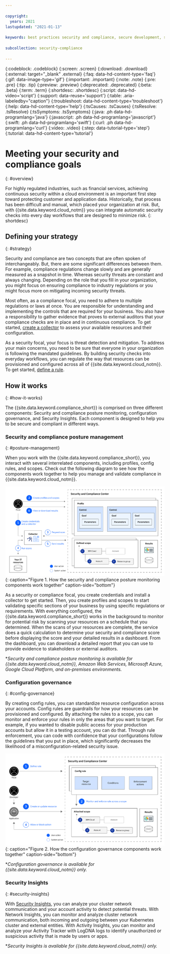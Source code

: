 ```yaml
---

copyright:
  years: 2021
lastupdated: "2021-01-13"

keywords: best practices security and compliance, secure development, security strategy, insights, governance

subcollection: security-compliance

---
```


{:codeblock: .codeblock}
{:screen: .screen}
{:download: .download}
{:external: target="_blank" .external}
{:faq: data-hd-content-type='faq'}
{:gif: data-image-type='gif'}
{:important: .important}
{:note: .note}
{:pre: .pre}
{:tip: .tip}
{:preview: .preview}
{:deprecated: .deprecated}
{:beta: .beta}
{:term: .term}
{:shortdesc: .shortdesc}
{:script: data-hd-video='script'}
{:support: data-reuse='support'}
{:table: .aria-labeledby="caption"}
{:troubleshoot: data-hd-content-type='troubleshoot'}
{:help: data-hd-content-type='help'}
{:tsCauses: .tsCauses}
{:tsResolve: .tsResolve}
{:tsSymptoms: .tsSymptoms}
{:java: .ph data-hd-programlang='java'}
{:javascript: .ph data-hd-programlang='javascript'}
{:swift: .ph data-hd-programlang='swift'}
{:curl: .ph data-hd-programlang='curl'}
{:video: .video}
{:step: data-tutorial-type='step'}
{:tutorial: data-hd-content-type='tutorial'}



# Meeting your security and compliance goals
{: #overview}

For highly regulated industries, such as financial services, achieving continuous security within a cloud environment is an important first step toward protecting customer and application data. Historically, that process has been difficult and manual, which placed your organization at risk. But, with {{site.data.keyword.cloud_notm}} you can integrate automatic security checks into every day workflows that are designed to minimize risk.
{: shortdesc}



## Defining your strategy
{: #strategy}


Security and compliance are two concepts that are often spoken of interchangeably. But, there are some significant differences between them. For example, compliance regulations change slowly and are generally measured as a snapshot in time. Whereas security threats are constant and always changing. Depending on the role that you fill in your organization, you might focus on ensuring compliance to industry regulations or you might focus more on mitigating incoming security threats.

Most often, as a compliance focal, you need to adhere to multiple regulations or laws at once. You are responsible for understanding and implementing the controls that are required for your business. You also have a responsibility to gather evidence that proves to external auditors that your compliance checks are in place and in continuous compliance. To get started, [create a collector](/docs/security-compliance?topic=security-compliance-collector#create-collector) to assess your available resources and their configuration. 

As a security focal, your focus is threat detection and mitigation. To address your main concerns, you need to be sure that everyone in your organization is following the mandated guidelines. By building security checks into everyday workflows, you can regulate the way that resources can be provisioned and configured across all of {{site.data.keyword.cloud_notm}}. To get started, [define a rule](/docs/security-compliance?topic=security-compliance-rules).



## How it works
{: #how-it-works}

The {{site.data.keyword.compliance_short}} is comprised on three different components: Security and compliance posture monitoring, configuration governance, and Security Insights. Each component is designed to help you to be secure and compliant in different ways.

### Security and compliance posture management
{: #posture-management}

When you work with the {{site.data.keyword.compliance_short}}, you interact with several interrelated components, including profiles, config rules, and scopes. Check out the following diagram to see how the components work together to help you manage and validate compliance in {{site.data.keyword.cloud_notm}}.

![The diagram shows how you can create profiles and rules, enforce them across scopes that you specify to continuously validate your resources for compliance. The information in the diagram is explained in further detail in the surrounding text.](images/posture-management.svg){: caption="Figure 1. How the security and compliance posture monitoring components work together" caption-side="bottom"}


As a security or compliance focal, you create credentials and install a collector to get started. Then, you create profiles and scopes to start validating specific sections of your business by using specific regulations or requirements. With everything configured, the {{site.data.keyword.compliance_short}} works in the background to monitor for potential risk by scanning your resources on a schedule that you determined. When the scans of your resources are complete, the service does a quick calculation to determine your security and compliance score before displaying the score and your detailed results in a dashboard. From the dashboard, you can download a detailed report that you can use to provide evidence to stakeholders or external auditors.

&ast;*Security and compliance posture monitoring is available for {{site.data.keyword.cloud_notm}}, Amazon Web Services, Microsoft Azure, Google Cloud Platform, and on-premises environments.*

### Configuration governance
{: #config-governance}

By creating config rules, you can standardize resource configuration across your accounts. Config rules are guardrails for how your resources can be provisioned and configured. By attaching the rules to a scope, you can monitor and enforce your rules in only the areas that you want to target. For example, if you wanted to disable public access for your production accounts but allow it in a testing account, you can do that. Through rule enforcement, you can code with confidence that your configurations follow the guidelines that you put in place, which significantly decreases the likelihood of a misconfiguration-related security issue.

![The diagram shows how you can create profiles and rules, enforce them across scopes that you specify to continuously validate your resources for compliance. The information in the diagram is explained in further detail in the surrounding text.](images/config-governance.svg){: caption="Figure 2. How the configuration governance components work together" caption-side="bottom"}

&ast;*Configuration governance is available for {{site.data.keyword.cloud_notm}} only.*


### Security Insights
{: #security-insights}


With [Security Insights](/docs/security-advisor?topic=security-advisor-integrations), you can analyze your cluster network communication and your account activity to detect potential threats. With Network Insights, you can monitor and analyze cluster network communication, both incoming and outgoing between your Kubernetes cluster and external entities. With Activity Insights, you can monitor and analyze your Activity Tracker with LogDNA logs to identify unauthorized or suspicious activity that is made by users or apps.



&ast;*Security Insights is available for {{site.data.keyword.cloud_notm}} only.* 
